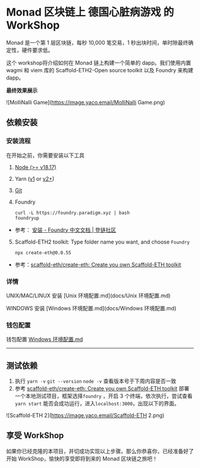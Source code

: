 # Monad 区块链上 德国心脏病游戏 的 WorkShop

Monad 是一个第 1 层区块链，每秒 10,000 笔交易，1 秒出块时间，单时隙最终确定性，硬件要求低。

这个 workshop将介绍如何在 Monad 链上构建一个简单的 dapp。我们使用内置 wagmi 和 viem 库的 Scaffold-ETH2-Open source toolkit 以及 Foundry 来构建 dapp。

**最终效果展示**

![MolliNalli Game](https://image.yaco.email/MolliNalli Game.png)

## 依赖安装

### 安装流程
在开始之前，你需要安装以下工具

1. [Node (>= v18.17)](https://nodejs.org/en/download/)

2. Yarn ([v1](https://classic.yarnpkg.com/en/docs/install/) or [v2+](https://yarnpkg.com/getting-started/install))

3. [Git](https://git-scm.com/downloads)

4. Foundry
      ```
      curl -L https://foundry.paradigm.xyz | bash
      foundryup
      ```
  - 参考： [安装 - Foundry 中文文档 | 登链社区](https://learnblockchain.cn/docs/foundry/i18n/zh/getting-started/installation.html#precompiled-binaries)

5. Scaffold-ETH2 toolkit: Type folder name you want, and choose `Foundry`
      ```
      npx create-eth@0.0.55
      ```
  - 参考：[scaffold-eth/create-eth: Create you own Scaffold-ETH toolkit](https://github.com/scaffold-eth/create-eth)

### 详情
UNIX/MAC/LINUX 安装  [Unix 环境配置.md](docs/Unix 环境配置.md)

WINDOWS 安装  [Windows 环境配置.md](docs/Windows 环境配置.md)

### 钱包配置
钱包配置 [Windows 环境配置.md](docs/钱包配置.md) 

---

## 测试依赖

1. 执行  `yarn -v`  `git --version` `node -v` 查看版本号于下周内容是否一致
2. 参考 [scaffold-eth/create-eth: Create you own Scaffold-ETH toolkit](https://github.com/scaffold-eth/create-eth) 部署一个本地测试项目，框架选择`foundry` ，开启 3 个终端，依次执行，尝试查看 `yarn start` 能否会成功运行，进入`localhost:3000`，出现以下的界面。

![Scaffold-ETH 2](https://image.yaco.email/Scaffold-ETH 2.png)

## 享受 WorkShop

如果你已经克隆的本项目，并切成功实现以上步骤。那么你恭喜你，已经准备好了开始 WorkShop，愉快的享受即将到来的 Monad 区块链之旅吧！



